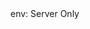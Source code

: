 <TITLE>_payload</TITLE>

<METADATA>
env: Server Only
</METADATA>

<DESCRIPTION>
</DESCRIPTION>

<USAGE>
</USAGE>

<EXAMPLES>
</EXAMPLES>

